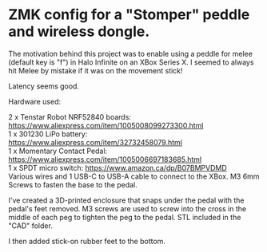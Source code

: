 # ZMK config for a "Stomper" peddle and wireless dongle.

The motivation behind this project was to enable using a peddle for melee (default key is "f") in Halo Infinite on an XBox Series X.  I seemed to always hit Melee by mistake if it was on the movement stick!

Latency seems good.

Hardware used:

2 x Tenstar Robot NRF52840 boards: https://www.aliexpress.com/item/1005008099273300.html<br/>
1 x 301230 LiPo battery:  https://www.aliexpress.com/item/32732458079.html<br/>
1 x Momentary Contact Pedal:  https://www.aliexpress.com/item/1005006697183685.html<br/>
1 x SPDT micro switch:  https://www.amazon.ca/dp/B07BMPVDMD<br/>
Various wires and 1 USB-C to USB-A cable to connect to the XBox.
M3 6mm Screws to fasten the base to the pedal.

I've created a 3D-printed enclosure that snaps under the pedal with the pedal's feet removed.  M3 screws are used to screw into the cross in the middle of each peg to tighten the peg to the pedal. 
STL included in the "CAD" folder.

I then added stick-on rubber feet to the bottom.
